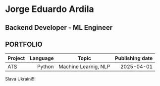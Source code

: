 # Jorge Eduardo Ardila
## Backend Developer - ML Engineer
## PORTFOLIO

| Project | Language | Topic | Publishing date |
|:--|--:|:--:|--:|
| ATS | Python | Machine Learnig, NLP | 2025-04-01 |

Slava Ukraini!!!
